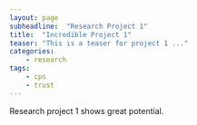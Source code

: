 ```yaml
---
layout: page
subheadline:  "Research Project 1"
title:  "Incredible Project 1"
teaser: "This is a teaser for project 1 ..."
categories:
    - research
tags:
    - cps
    - trust
---
```


<!--more-->

Research project 1 shows great potential.
